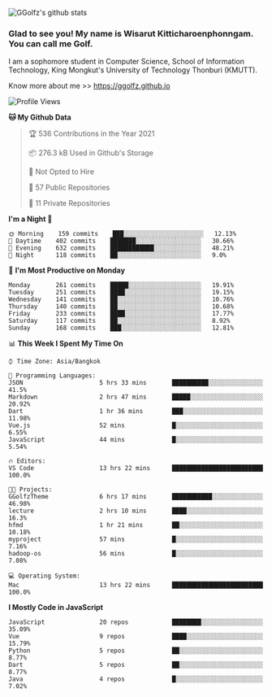 ![GGolfz's github stats](https://github-readme-stats.vercel.app/api?username=ggolfz&count_private=true&show_icons=true&theme=radical)

### Glad to see you! My name is Wisarut Kitticharoenphonngam. You can call me Golf.

I am a sophomore student in Computer Science, School of Information Technology, King Mongkut's University of Technology Thonburi (KMUTT).

Know more about me >> https://ggolfz.github.io

<!--START_SECTION:waka-->
![Profile Views](http://img.shields.io/badge/Profile%20Views-34-blue)

**🐱 My Github Data** 

> 🏆 536 Contributions in the Year 2021
 > 
> 📦 276.3 kB Used in Github's Storage 
 > 
> 🚫 Not Opted to Hire
 > 
> 📜 57 Public Repositories 
 > 
> 🔑 11 Private Repositories  
 > 
**I'm a Night 🦉** 

```text
🌞 Morning    159 commits    ███░░░░░░░░░░░░░░░░░░░░░░   12.13% 
🌆 Daytime    402 commits    ███████░░░░░░░░░░░░░░░░░░   30.66% 
🌃 Evening    632 commits    ████████████░░░░░░░░░░░░░   48.21% 
🌙 Night      118 commits    ██░░░░░░░░░░░░░░░░░░░░░░░   9.0%

```
📅 **I'm Most Productive on Monday** 

```text
Monday       261 commits    █████░░░░░░░░░░░░░░░░░░░░   19.91% 
Tuesday      251 commits    ████░░░░░░░░░░░░░░░░░░░░░   19.15% 
Wednesday    141 commits    ██░░░░░░░░░░░░░░░░░░░░░░░   10.76% 
Thursday     140 commits    ██░░░░░░░░░░░░░░░░░░░░░░░   10.68% 
Friday       233 commits    ████░░░░░░░░░░░░░░░░░░░░░   17.77% 
Saturday     117 commits    ██░░░░░░░░░░░░░░░░░░░░░░░   8.92% 
Sunday       168 commits    ███░░░░░░░░░░░░░░░░░░░░░░   12.81%

```


📊 **This Week I Spent My Time On** 

```text
⌚︎ Time Zone: Asia/Bangkok

💬 Programming Languages: 
JSON                     5 hrs 33 mins       ██████████░░░░░░░░░░░░░░░   41.5% 
Markdown                 2 hrs 47 mins       █████░░░░░░░░░░░░░░░░░░░░   20.92% 
Dart                     1 hr 36 mins        ███░░░░░░░░░░░░░░░░░░░░░░   11.98% 
Vue.js                   52 mins             █░░░░░░░░░░░░░░░░░░░░░░░░   6.55% 
JavaScript               44 mins             █░░░░░░░░░░░░░░░░░░░░░░░░   5.54%

🔥 Editors: 
VS Code                  13 hrs 22 mins      █████████████████████████   100.0%

🐱‍💻 Projects: 
GGolfzTheme              6 hrs 17 mins       ███████████░░░░░░░░░░░░░░   46.98% 
lecture                  2 hrs 10 mins       ████░░░░░░░░░░░░░░░░░░░░░   16.3% 
hfmd                     1 hr 21 mins        ██░░░░░░░░░░░░░░░░░░░░░░░   10.18% 
myproject                57 mins             █░░░░░░░░░░░░░░░░░░░░░░░░   7.16% 
hadoop-os                56 mins             █░░░░░░░░░░░░░░░░░░░░░░░░   7.08%

💻 Operating System: 
Mac                      13 hrs 22 mins      █████████████████████████   100.0%

```

**I Mostly Code in JavaScript** 

```text
JavaScript               20 repos            ████████░░░░░░░░░░░░░░░░░   35.09% 
Vue                      9 repos             ████░░░░░░░░░░░░░░░░░░░░░   15.79% 
Python                   5 repos             ██░░░░░░░░░░░░░░░░░░░░░░░   8.77% 
Dart                     5 repos             ██░░░░░░░░░░░░░░░░░░░░░░░   8.77% 
Java                     4 repos             █░░░░░░░░░░░░░░░░░░░░░░░░   7.02%

```



<!--END_SECTION:waka-->
